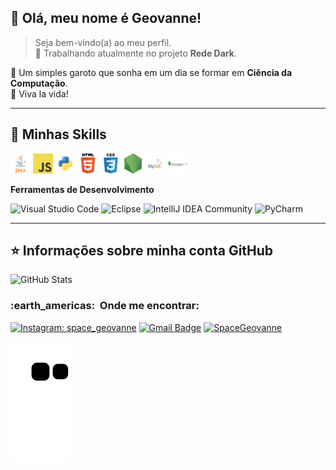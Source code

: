 ## 💜 Olá, meu nome é <strong>Geovanne!</strong>

> Seja bem-vindo(a) ao meu perfil. <br>
🔭 Trabalhando atualmente no projeto **Rede Dark**.

📖 Um simples garoto que sonha em um dia se formar em <strong>Ciência da Computação</strong>.
<br> 🍃 Viva la vida!

----

## 🚀 Minhas Skills

<code><img height="32" src="https://raw.githubusercontent.com/github/explore/80688e429a7d4ef2fca1e82350fe8e3517d3494d/topics/java/java.png" alt="Java"/></code>
<code><img height="32" src="https://raw.githubusercontent.com/github/explore/80688e429a7d4ef2fca1e82350fe8e3517d3494d/topics/javascript/javascript.png" alt="Javascript"/></code>
<code><img height="32" src="https://raw.githubusercontent.com/github/explore/80688e429a7d4ef2fca1e82350fe8e3517d3494d/topics/python/python.png" alt="Python"/></code>
<code><img height="32" src="https://raw.githubusercontent.com/github/explore/80688e429a7d4ef2fca1e82350fe8e3517d3494d/topics/html/html.png" alt="Html"/></code>
<code><img height="32" src="https://raw.githubusercontent.com/github/explore/80688e429a7d4ef2fca1e82350fe8e3517d3494d/topics/css/css.png" alt="Css"/></code>
<code><img height="32" src="https://raw.githubusercontent.com/github/explore/80688e429a7d4ef2fca1e82350fe8e3517d3494d/topics/nodejs/nodejs.png" alt="Nodejs"/></code>
<code><img height="32" src="https://raw.githubusercontent.com/github/explore/80688e429a7d4ef2fca1e82350fe8e3517d3494d/topics/mysql/mysql.png" alt="MySQL"/></code>
<code><img height="32" src="https://raw.githubusercontent.com/github/explore/80688e429a7d4ef2fca1e82350fe8e3517d3494d/topics/mongodb/mongodb.png" alt="MongoDB"/></code>

**Ferramentas de Desenvolvimento**

  ![Visual Studio Code](https://img.shields.io/badge/-Visual%20Studio%20Code-333333?style=flat&logo=visual-studio-code&logoColor=007ACC)
  ![Eclipse](https://img.shields.io/badge/-Eclipse-333333?style=flat&logo=eclipse-ide&logoColor=2C2255)
  ![IntelliJ IDEA Community](https://img.shields.io/badge/-IntelliJ%20IDEA%20Community-333333?style=flat&logo=intellij-idea&logoColor=2C2255)
  ![PyCharm](https://img.shields.io/badge/-PyCharm-333333?style=flat&logo=pycharm&logoColor=black)

---

## ⭐ Informações sobre minha conta GitHub
![GitHub Stats](https://github-readme-stats.vercel.app/api?username=SpaceGeovanne&show_icons=true)

<h3> :earth_americas: &nbsp;Onde me encontrar: </h3> 

[![Instagram: space_geovanne](https://img.shields.io/badge/-Instagram-DF0174?style=flat-square&labelColor=DF0174&logo=instagram&logoColor=white&link=https://www.instagram.com/space_geovanne/)](https://www.instagram.com/space_geovanne/)
[![Gmail Badge](https://img.shields.io/badge/-Gmail-FF0000?style=flat-square&labelColor=FF0000&logo=gmail&logoColor=white&link=mailto:contato.spacegeovanne@gmail.com)](mailto:contato.spacegeovanne@gmail.com)
[![SpaceGeovanne]( https://img.shields.io/github/followers/SpaceGeovanne?label=follow&style=social)](https://github.com/SpaceGeovanne)

<p><a target="_blank" rel="noopener noreferrer" href="https://github.com/MiranhaSky/MiranhaSky/blob/output/github-contribution-grid-snake.svg"><img src="https://github.com/rafaballerini/rafaballerini/raw/output/github-contribution-grid-snake.svg" alt="Snake animation" style="max-width: 100%;"></a></p>
